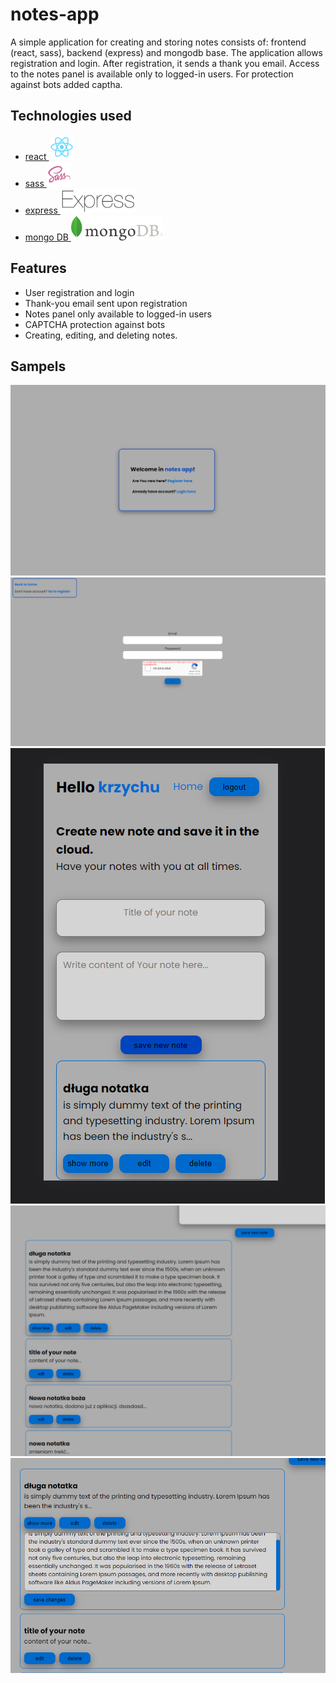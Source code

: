 # notes-app

A simple application for creating and storing notes
consists of:
frontend (react, sass),
backend (express)
and mongodb base.
The application allows registration and login. After registration, it sends a thank you email. Access to the notes panel is available only to logged-in users. For protection against bots added captha.

## Technologies used

- [react ](react.png)<img src="./images/react.png" height="40">
- [sass ](sass.png)<img src="./images/sass.png" height="40">
- [express ](express.png)<img src="./images/express.png" height="40">
- [mongo DB ](mongo.png)<img src="./images/mongo.png" height="40">

## Features

- User registration and login
- Thank-you email sent upon registration
- Notes panel only available to logged-in users
- CAPTCHA protection against bots
- Creating, editing, and deleting notes.

## Sampels

<img src="./images/1.png" >
<img src="./images/2.png" >
<img src="./images/3.png" >
<img src="./images/4.png" >
<img src="./images/5.png" >
